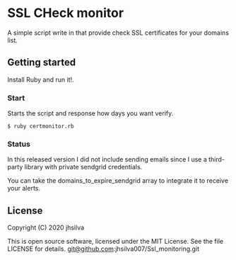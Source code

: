 SSL CHeck monitor
=============================

A simple script write in that provide check SSL certificates for your domains list.

Getting started
---------------

Install Ruby and run it!.

### Start ###

Starts the script and response how days you want verify.

    $ ruby certmonitor.rb

### Status ###

In this released version I did not include sending emails since I use a third-party library with private sendgrid credentials.

You can take the domains_to_expire_sendgrid array to integrate it to receive your alerts.


License
-------

Copyright (C) 2020 jhsilva

This is open source software, licensed under the MIT License. See the
file LICENSE for details.
git@github.com:jhsilva007/Ssl_monitoring.git